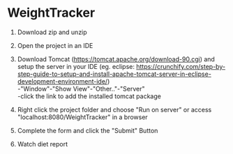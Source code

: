 # WeightTracker

1. Download zip and unzip

2. Open the project in an IDE

3. Download Tomcat (https://tomcat.apache.org/download-90.cgi) and setup the server in your IDE (eg. eclipse: https://crunchify.com/step-by-step-guide-to-setup-and-install-apache-tomcat-server-in-eclipse-development-environment-ide/)
<br/>-"Window"-"Show View"-"Other.."-"Server"
<br/>-click the link to add the installed tomcat package

4. Right click the project folder and choose "Run on server" or access "localhost:8080/WeightTracker" in a browser

5. Complete the form and click the "Submit" Button

6. Watch diet report
